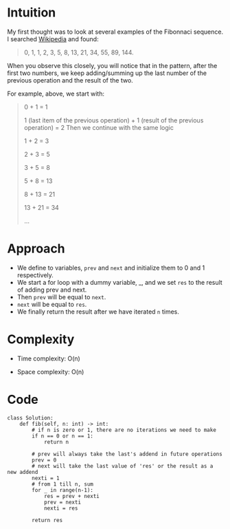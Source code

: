 # Intuition
My first thought was to look at several examples of the Fibonnaci sequence. I searched [Wikipedia](https://en.wikipedia.org/wiki/Fibonacci_number) and found:

> 0, 1, 1, 2, 3, 5, 8, 13, 21, 34, 55, 89, 144.

When you observe this closely, you will notice that in the pattern, after
the first two numbers, we keep adding/summing up the last number of the previous
operation and the result of the two. 

For example, above, we start with:
>  0 + 1 = 1
> 
>  1 (last item of the previous operation) + 1 (result of the previous operation) = 2
Then we continue with the same logic
> 
> 1 + 2 = 3
> 
> 2 + 3 = 5
> 
> 3 + 5 = 8
> 
> 5 + 8 = 13
> 
> 8 + 13 = 21
> 
> 13 + 21 = 34
>
> ...


# Approach
- We define to variables, `prev` and `next` and initialize them to 0 and 1 respectively.
- We start a for loop with a dummy variable, _, and we set `res` to the result of adding prev and next. 
- Then `prev` will be equal to `next`. 
- `next` will be equal to `res`. 
- We finally return the result after we have iterated `n` times.

# Complexity
- Time complexity: O(n)

- Space complexity: O(n)

# Code
```
class Solution:
    def fib(self, n: int) -> int:
        # if n is zero or 1, there are no iterations we need to make
        if n == 0 or n == 1:
            return n

        # prev will always take the last's addend in future operations
        prev = 0
        # next will take the last value of 'res' or the result as a new addend 
        nexti = 1
        # from 1 till n, sum
        for _ in range(n-1):
            res = prev + nexti
            prev = nexti
            nexti = res

        return res
```


